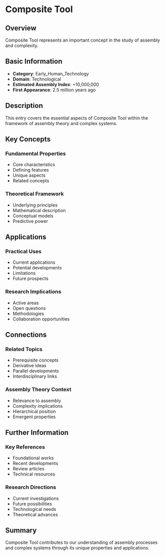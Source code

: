 # Composite Tool

## Overview

Composite Tool represents an important concept in the study of assembly and complexity.

## Basic Information

- **Category**: Early_Human_Technology
- **Domain**: Technological
- **Estimated Assembly Index**: ~10,000,000
- **First Appearance**: 2.5 million years ago

## Description

This entry covers the essential aspects of Composite Tool within the framework of assembly theory and complex systems.

## Key Concepts

### Fundamental Properties
- Core characteristics
- Defining features
- Unique aspects
- Related concepts

### Theoretical Framework
- Underlying principles
- Mathematical description
- Conceptual models
- Predictive power

## Applications

### Practical Uses
- Current applications
- Potential developments
- Limitations
- Future prospects

### Research Implications
- Active areas
- Open questions
- Methodologies
- Collaboration opportunities

## Connections

### Related Topics
- Prerequisite concepts
- Derivative ideas
- Parallel developments
- Interdisciplinary links

### Assembly Theory Context
- Relevance to assembly
- Complexity implications
- Hierarchical position
- Emergent properties

## Further Information

### Key References
- Foundational works
- Recent developments
- Review articles
- Technical resources

### Research Directions
- Current investigations
- Future possibilities
- Technological needs
- Theoretical advances

## Summary

Composite Tool contributes to our understanding of assembly processes and complex systems through its unique properties and applications.

